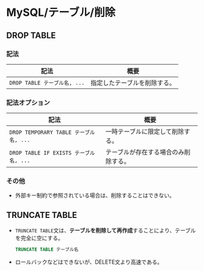 # MySQL/テーブル/削除

## DROP TABLE

### 記法

| 記法                         | 概要                         |
| ---------------------------- | ---------------------------- |
| `DROP TABLE テーブル名, ...` | 指定したテーブルを削除する。 |

### 記法オプション

| 記法                                   | 概要                                 |
| -------------------------------------- | ------------------------------------ |
| `DROP TEMPORARY TABLE テーブル名, ...` | 一時テーブルに限定して削除する。     |
| `DROP TABLE IF EXISTS テーブル名, ...` | テーブルが存在する場合のみ削除する。 |

### その他

- 外部キー制約で参照されている場合は、削除することはできない。

## TRUNCATE TABLE

- `TRUNCATE TABLE`文は、**テーブルを削除して再作成**することにより、テーブルを完全に空にする。

  ```sql
  TRUNCATE TABLE テーブル名
  ```

- ロールバックなどはできないが、DELETE文より高速である。
